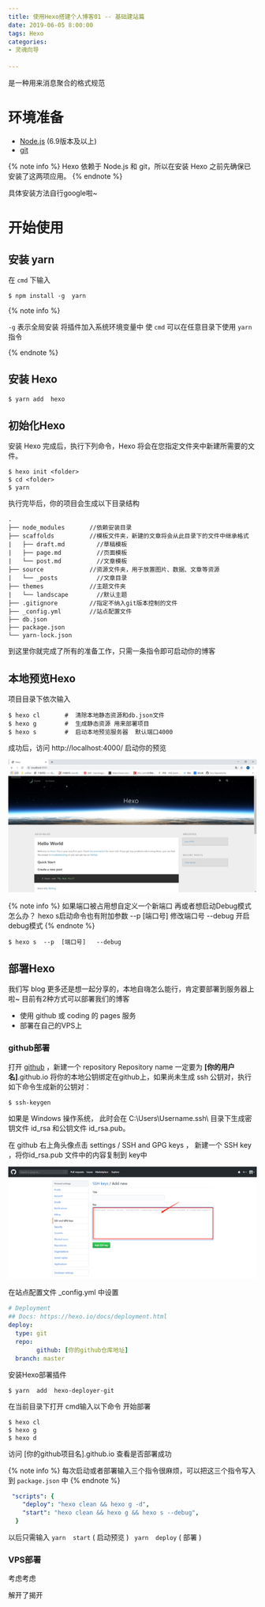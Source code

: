 ```yaml
---
title: 使用Hexo搭建个人博客01 -- 基础建站篇
date: 2019-06-05 8:00:00
tags: Hexo 
categories:
- 灵魂向导

---
```

是一种用来消息聚合的格式规范
<!--more-->
# 环境准备
- [Node.js](<https://nodejs.org/zh-cn/>)  (6.9版本及以上)
- [git](<https://git-scm.com/>) 

{% note info %}
 Hexo 依赖于 Node.js 和 git，所以在安装 Hexo 之前先确保已安装了这两项应用。
{% endnote %}

具体安装方法自行google啦~

# 开始使用

##  安装 yarn

在 `cmd` 下输入

```shell
$ npm install -g  yarn
```
{% note info %}

`-g`  表示全局安装    将插件加入系统环境变量中   使 `cmd`  可以在任意目录下使用 `yarn` 指令

{% endnote %}

##  安装 Hexo

```bash
$ yarn add  hexo 
```
## 初始化Hexo
安装 Hexo 完成后，执行下列命令，Hexo 将会在您指定文件夹中新建所需要的文件。
```shell
$ hexo init <folder>
$ cd <folder>
$ yarn
```
执行完毕后，你的项目会生成以下目录结构
```plain
.
├── node_modules       //依赖安装目录
├── scaffolds          //模板文件夹，新建的文章将会从此目录下的文件中继承格式
|   ├── draft.md         //草稿模板
|   ├── page.md          //页面模板
|   └── post.md          //文章模板
├── source             //资源文件夹，用于放置图片、数据、文章等资源
|   └── _posts           //文章目录
├── themes             //主题文件夹
|   └── landscape        //默认主题
├── .gitignore         //指定不纳入git版本控制的文件
├── _config.yml        //站点配置文件
├── db.json            
├── package.json
└── yarn-lock.json
```
到这里你就完成了所有的准备工作，只需一条指令即可启动你的博客
##  本地预览Hexo
项目目录下依次输入  
```shell
$ hexo cl       #  清除本地静态资源和db.json文件
$ hexo g        #  生成静态资源 用来部署项目
$ hexo s        #  启动本地预览服务器  默认端口4000
```
成功后，访问 http://localhost:4000/  启动你的预览

![hexo 预览](/images/hexo-init/hexo1.png)

{% note info %}
如果端口被占用想自定义一个新端口  再或者想启动Debug模式怎么办？
hexo  s启动命令也有附加参数
--p [端口号]  修改端口号 
--debug   开启debug模式
{% endnote %}

```shell
$ hexo s  --p  [端口号]   --debug
```

##  部署Hexo
我们写 blog 更多还是想一起分享的，本地自嗨怎么能行，肯定要部署到服务器上啦~
目前有2种方式可以部署我们的博客 
-  使用 github 或  coding 的 pages 服务
-  部署在自己的VPS上
###  github部署

打开  [github](https://github.com) ，新建一个 repository 
Repository name 一定要为 **[你的用户名]**.github.io
将你的本地公钥绑定在github上，如果尚未生成 ssh 公钥对，执行如下命令生成新的公钥对：

```shell
$ ssh-keygen
```
如果是 Windows 操作系统，
此时会在 C:\Users\Username\.ssh\ 目录下生成密钥文件 id_rsa 和公钥文件 id_rsa.pub。

在 github 右上角头像点击 settings /  SSH and  GPG keys ，
新建一个 SSH key ，将你id_rsa.pub 文件中的内容复制到 key中

![new SHH key](/images/hexo-init/hexo2.jpg)

在站点配置文件 _config.yml 中设置
``` yaml  _config.yml
# Deployment
## Docs: https://hexo.io/docs/deployment.html
deploy:
  type: git
  repo:
        github: [你的github仓库地址]
  branch: master
```
安装Hexo部署插件
```shell
$ yarn  add  hexo-deployer-git
```

在当前目录下打开 cmd输入以下命令 开始部署					 
```shell
$ hexo cl
$ hexo g
$ hexo d
```
访问  [你的github项目名].github.io   查看是否部署成功

{% note info %}
每次启动或者部署输入三个指令很麻烦，可以把这三个指令写入到 `package.json` 中
{% endnote %}
```yaml
 "scripts": {
    "deploy": "hexo clean && hexo g -d",
    "start": "hexo clean && hexo g && hexo s --debug",
  }
```
以后只需输入  `yarn  start` ( 启动预览 )  ` yarn  deploy` ( 部署 )  

### VPS部署

考虑考虑



解开了揭开


